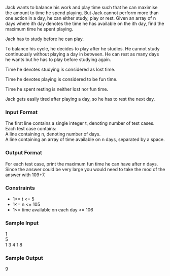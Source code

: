 
Jack wants to balance his work and play time such that he can maximise the amount to time he spend playing. But Jack cannot perform more than one action in a day, he can either study, play or rest. Given an array of n days where ith day denotes the time he has available on the ith day, find the maximum time he spent playing.<br>

Jack has to study before he can play.<br>

To balance his cycle, he decides to play after he studies. He cannot study continuously without playing a day in between. He can rest as many days he wants but he has to play before studying again.<br>

Time he devotes studying is considered as lost time.<br>

Time he devotes playing is considered to be fun time.<br>

Time he spent resting is neither lost nor fun time.<br>

Jack gets easily tired after playing a day, so he has to rest the next day.<br>

### **Input Format**
The first line contains a single integer t, denoting number of test cases.<br>
Each test case contains:<br>
A line containing n, denoting number of days.<br>
A line containing an array of time available on n days, separated by a space.<br>

### **Output Format**
For each test case, print the maximum fun time he can have after n days.<br>
Since the answer could be very large you would need to take the mod of the answer with 109+7.

### **Constraints**

* 1<= t <= 5
* 1<= n <= 105
* 1<= time available on each day <= 106

### **Sample Input**
1 <br>
5 <br>
1 3 4 1	8 <br>

### **Sample Output**
9
